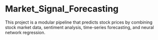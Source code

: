 # Market_Signal_Forecasting
This project is a modular pipeline that predicts stock prices by combining stock market data, sentiment analysis, time-series forecasting, and neural network regression.

